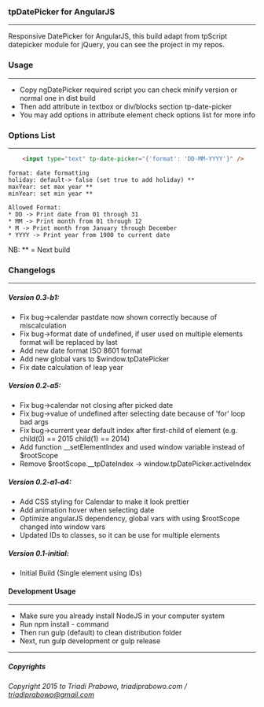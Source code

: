 ### tpDatePicker for AngularJS
- - - - - - - - - - - -
Responsive DatePicker for AngularJS, this build adapt from tpScript datepicker module for jQuery, you can see the project in my repos.

### Usage
- - - - - - - -
* Copy ngDatePicker required script you can check minify version or normal one in dist build
* Then add attribute in textbox or div/blocks section tp-date-picker
* You may add options in attribute element check options list for more info


### Options List
- - - - - - - - - -
```html
	<input type="text" tp-date-picker="{'format': 'DD-MM-YYYY'}" />
```

```
format: date formatting
holiday: default-> false (set true to add holiday) **
maxYear: set max year **
minYear: set min year **

Allowed Format:
* DD -> Print date from 01 through 31
* MM -> Print month from 01 through 12
* M -> Print month from January through December
* YYYY -> Print year from 1900 to current date

```

NB:
** = Next build

### Changelogs
- - - - - - - - - -
##### Version 0.3-b1: 
* Fix bug->calendar pastdate now shown correctly because of miscalculation
* Fix bug->format date of undefined, if user used on multiple elements format will be replaced by last
* Add new date format ISO 8601 format
* Add new global vars to $window.tpDatePicker
* Fix date calculation of leap year

##### Version 0.2-a5:
* Fix bug->calendar not closing after picked date
* Fix bug->value of undefined after selecting date because of 'for' loop bad args
* Fix bug->current year default index after first-child of element (e.g. child(0) == 2015 child(1) == 2014)
* Add function __setElementIndex and used window variable instead of $rootScope
* Remove $rootScope.__tpDateIndex -> window.tpDatePicker.activeIndex

##### Version 0.2-a1-a4:
* Add CSS styling for Calendar to make it look prettier
* Add animation hover when selecting date
* Optimize angularJS dependency, global vars with using $rootScope changed into window vars
* Updated IDs to classes, so it can be use for multiple elements

##### Version 0.1-initial:
* Initial Build (Single element using IDs)

#### Development Usage
- - - - - - - - - - - - -
* Make sure you already install NodeJS in your computer system
* Run npm install - command
* Then run gulp (default) to clean distribution folder
* Next, run gulp development or gulp release

- - - - - - - - - - - - - - -
##### Copyrights
*Copyright 2015 to Triadi Prabowo, triadiprabowo.com / triadiprabowo@gmail.com*
